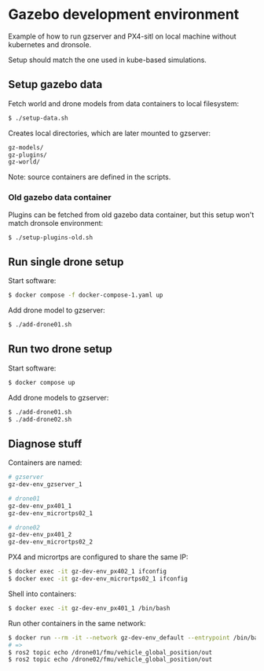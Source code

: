 # Gazebo development environment

Example of how to run gzserver and PX4-sitl on local machine without kubernetes and dronsole.

Setup should match the one used in kube-based simulations.

## Setup gazebo data

Fetch world and drone models from data containers to local filesystem:

```bash
$ ./setup-data.sh
```

Creates local directories, which are later mounted to gzserver:

```bash
gz-models/
gz-plugins/
gz-world/
```
Note: source containers are defined in the scripts.

### Old gazebo data container

Plugins can be fetched from old gazebo data container, but this setup won't match dronsole environment:

```bash
$ ./setup-plugins-old.sh
```

## Run single drone setup

Start software:
```bash
$ docker compose -f docker-compose-1.yaml up
```

Add drone model to gzserver:
```bash
$ ./add-drone01.sh
```

## Run two drone setup

Start software:
```bash
$ docker compose up
```

Add drone models to gzserver:
```bash
$ ./add-drone01.sh
$ ./add-drone02.sh
```

## Diagnose stuff

Containers are named:

```bash
# gzserver
gz-dev-env_gzserver_1

# drone01
gz-dev-env_px401_1
gz-dev-env_micrortps02_1

# drone02
gz-dev-env_px401_2
gz-dev-env_micrortps02_2
```

PX4 and micrortps are configured to share the same IP:

```bash
$ docker exec -it gz-dev-env_px402_1 ifconfig
$ docker exec -it gz-dev-env_micrortps02_1 ifconfig
```

Shell into containers:

```bash
$ docker exec -it gz-dev-env_px401_1 /bin/bash
```

Run other containers in the same network:

```bash
$ docker run --rm -it --network gz-dev-env_default --entrypoint /bin/bash ghcr.io/tiiuae/tii-cloud-link:latest
# =>
$ ros2 topic echo /drone01/fmu/vehicle_global_position/out
$ ros2 topic echo /drone02/fmu/vehicle_global_position/out
```
